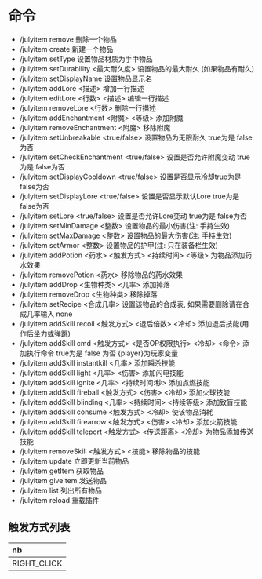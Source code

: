 # 命令
* /julyitem <itemID> remove   删除一个物品
* /julyitem <itemID> create   新建一个物品
* /julyitem <itemID> setType  设置物品材质为手中物品
* /julyitem <itemID> setDurability <最大耐久度>  设置物品的最大耐久 (如果物品有耐久)
* /julyitem <itemID> setDisplayName <display>  设置物品显示名
* /julyitem <itemID> addLore <描述>  增加一行描述
* /julyitem <itemID> editLore <行数> <描述>  编辑一行描述
* /julyitem <itemID> removeLore <行数>  删除一行描述
* /julyitem <itemID> addEnchantment <附魔> <等级>  添加附魔
* /julyitem <itemID> removeEnchantment <附魔>  移除附魔
* /julyitem <itemID> setUnbreakable <true/false>  设置物品为无限耐久 true为是 false为否
* /julyitem <itemID> setCheckEnchantment <true/false>  设置是否允许附魔变动 true为是 false为否
* /julyitem <itemID> setDisplayCooldown <true/false>  设置是否显示冷却true为是 false为否
* /julyitem <itemID> setDisplayLore <true/false>  设置是否显示默认Lore true为是 false为否
* /julyitem <itemID> setLore <true/false>  设置是否允许Lore变动 true为是 false为否
* /julyitem <itemID> setMinDamage <整数>  设置物品的最小伤害(注: 手持生效)
* /julyitem <itemID> setMaxDamage <整数>  设置物品的最大伤害(注: 手持生效)
* /julyitem <itemID> setArmor <整数>  设置物品的护甲(注: 只在装备栏生效)
* /julyitem <itemID> addPotion <药水> <触发方式> <持续时间> <等级>  为物品添加药水效果
* /julyitem <itemID> removePotion <药水>   移除物品的药水效果
* /julyitem <itemID> addDrop <生物种类> <几率>  添加掉落
* /julyitem <itemID> removeDrop <生物种类>  移除掉落
* /julyitem <itemID> setRecipe <合成几率>  设置该物品的合成表, 如果需要删除请在合成几率输入 none
* /julyitem <itemID> addSkill recoil <触发方式> <退后倍数> <冷却>  添加退后技能(用作后坐力或弹跳)
* /julyitem <itemID> addSkill cmd <触发方式> <是否OP权限执行> <冷却> <命令>  添加执行命令 true为是 false 为否 {player}为玩家变量
* /julyitem <itemID> addSkill instantkill <几率>  添加瞬杀技能
* /julyitem <itemID> addSkill light <几率> <伤害>  添加闪电技能
* /julyitem <itemID> addSkill ignite <几率> <持续时间:秒>  添加点燃技能
* /julyitem <itemID> addSkill fireball <触发方式> <伤害> <冷却>  添加火球技能
* /julyitem <itemID> addSkill blinding <几率> <持续时间> <持续等级>  添加致盲技能
* /julyitem <itemID> addSkill consume <触发方式> <冷却>  使该物品消耗
* /julyitem <itemID> addSkill firearrow <触发方式> <伤害> <冷却>  添加火箭技能
* /julyitem <itemID> addSkill teleport <触发方式> <传送距离> <冷却>  为物品添加传送技能
* /julyitem <itemID> removeSkill <触发方式> <技能>   移除物品的技能
* /julyitem <itemID> update   立即更新当前物品
* /julyitem <itemID> getItem   获取物品
* /julyitem <itemID> giveItem <Player>  发送物品
* /julyitem list   列出所有物品
* /julyitem reload   重载插件
 
 ## 触发方式列表
 | nb          |  
 | :-----------| 
 | RIGHT_CLICK |
